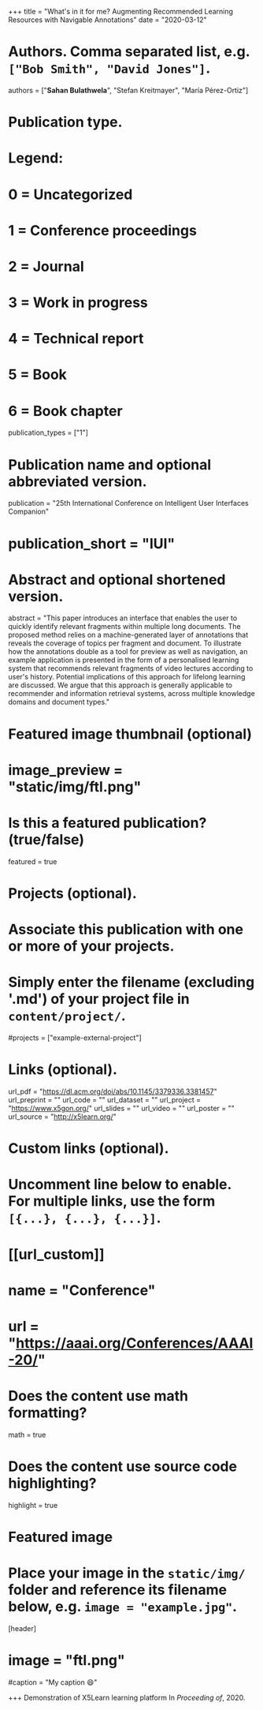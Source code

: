 +++
title = "What's in it for me? Augmenting Recommended Learning Resources with Navigable Annotations"
date = "2020-03-12"

# Authors. Comma separated list, e.g. `["Bob Smith", "David Jones"]`.

authors = ["**Sahan Bulathwela**", "Stefan Kreitmayer", "María Pérez-Ortiz"]

# Publication type.
# Legend:
# 0 = Uncategorized
# 1 = Conference proceedings
# 2 = Journal
# 3 = Work in progress
# 4 = Technical report
# 5 = Book
# 6 = Book chapter
publication_types = ["1"]

# Publication name and optional abbreviated version.
publication = "25th International Conference on Intelligent User Interfaces Companion"
# publication_short = "IUI"

# Abstract and optional shortened version.

abstract = "This paper introduces an interface that enables the user to quickly identify relevant fragments within multiple long documents. The proposed method relies on a machine-generated layer of annotations that reveals the coverage of topics per fragment and document. To illustrate how the annotations double as a tool for preview as well as navigation, an example application is presented in the form of a personalised learning system that recommends relevant fragments of video lectures according to user's history. Potential implications of this approach for lifelong learning are discussed. We argue that this approach is generally applicable to recommender and information retrieval systems, across multiple knowledge domains and document types."
# Featured image thumbnail (optional)
# image_preview = "static/img/ftl.png"

# Is this a featured publication? (true/false)
featured = true

# Projects (optional).
#   Associate this publication with one or more of your projects.
#   Simply enter the filename (excluding '.md') of your project file in `content/project/`.
#projects = ["example-external-project"]

# Links (optional).
url_pdf = "https://dl.acm.org/doi/abs/10.1145/3379336.3381457"
url_preprint = ""
url_code = ""
url_dataset = ""
url_project = "https://www.x5gon.org/"
url_slides = ""
url_video = ""
url_poster = ""
url_source = "http://x5learn.org/"

# Custom links (optional).
#   Uncomment line below to enable. For multiple links, use the form `[{...}, {...}, {...}]`.
# [[url_custom]]
# name = "Conference"
# url = "https://aaai.org/Conferences/AAAI-20/"

# Does the content use math formatting?
math = true

# Does the content use source code highlighting?
highlight = true
  
# Featured image
# Place your image in the `static/img/` folder and reference its filename below, e.g. `image = "example.jpg"`.
[header]
# image = "ftl.png"
#caption = "My caption :smile:"

+++
Demonstration of X5Learn learning platform
In *Proceeding of*, 2020. 
